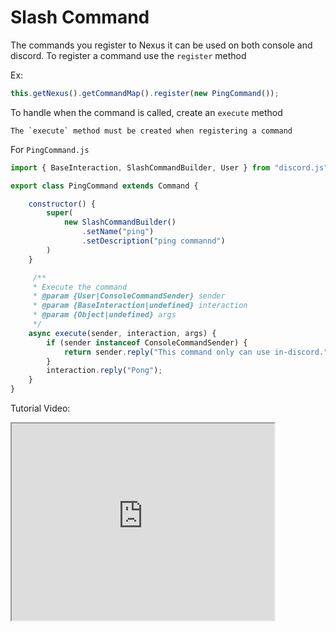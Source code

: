 # Slash Command

The commands you register to Nexus it can be used on both console and discord.
To register a command use the `register` method

Ex:
```js
this.getNexus().getCommandMap().register(new PingCommand());
```

To handle when the command is called, create an `execute` method
```{important}
The `execute` method must be created when registering a command
```
For `PingCommand.js`
```js
import { BaseInteraction, SlashCommandBuilder, User } from "discord.js";

export class PingCommand extends Command {

    constructor() {
        super(
            new SlashCommandBuilder()
                .setName("ping")
                .setDescription("ping commannd")
        )
    }

     /**
     * Execute the command
     * @param {User|ConsoleCommandSender} sender 
     * @param {BaseInteraction|undefined} interaction
     * @param {Object|undefined} args
     */
    async execute(sender, interaction, args) {
        if (sender instanceof ConsoleCommandSender) {
            return sender.reply("This command only can use in-discord.")
        }
        interaction.reply("Pong");
    }
}
```

Tutorial Video:
<iframe width="420" height="315"
src="https://www.youtube.com/embed/1X50uB6iLRs">
</iframe>
